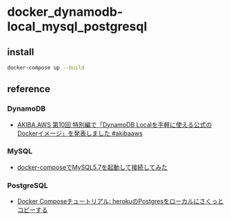 # docker_dynamodb-local_mysql_postgresql

## install

```bash
docker-compose up --build
```

## reference

### DynamoDB

- [AKIBA.AWS 第10回 特別編で「DynamoDB Localを手軽に使える公式のDockerイメージ」を発表しました #akibaaws](https://dev.classmethod.jp/cloud/aws/dynamodb-local-docker-image/)

### MySQL

- [docker-composeでMySQL5.7を起動して接続してみた](https://qiita.com/Manatee/items/58d0f98a15656ed65136)

### PostgreSQL

- [Docker Composeチュートリアル: herokuのPostgresをローカルにさくっとコピーする](https://solutionware.jp/blog/2018/05/23/docker-tutorial-heroku-postgres/)
